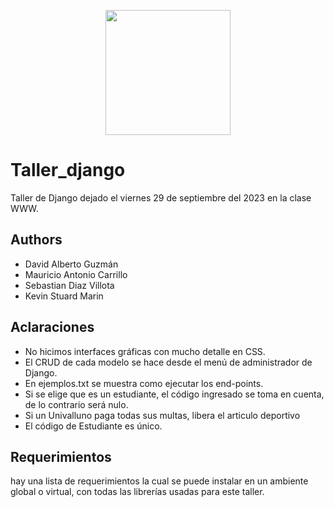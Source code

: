 <p align='center'>
  <img width='200' heigth='225' src='https://user-images.githubusercontent.com/62605744/171186764-43f7aae0-81a9-4b6e-b4ce-af963564eafb.png'>
</p>

# Taller_django
Taller de Django dejado el viernes 29 de septiembre del 2023 en la clase WWW.

## Authors
- David Alberto Guzmán
- Mauricio Antonio Carrillo
- Sebastian Diaz Villota
- Kevin Stuard Marin

## Aclaraciones
- No hicimos interfaces gráficas con mucho detalle en CSS.
- El CRUD de cada modelo se hace desde el menú de administrador de Django.
- En ejemplos.txt se muestra como ejecutar los end-points.
- Si se elige que es un estudiante, el código ingresado se toma en cuenta, de lo contrario será nulo.
- Si un Univalluno paga todas sus multas, libera el articulo deportivo
- El código de Estudiante es único.

## Requerimientos
hay una lista de requerimientos la cual se puede instalar en un ambiente global o virtual, con todas las librerías usadas para este taller.
